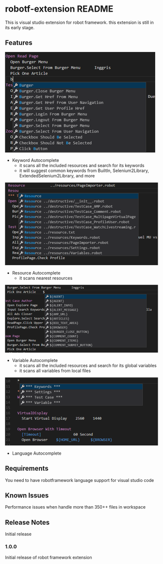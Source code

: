 # robotf-extension README

This is visual studio extension for robot framework. this extension is still in its early stage.

## Features

![Keyword Autocomplete](smart-keyword-autocomplete.png)
* Keyword Autocomplete
    * it scans all the included resources and search for its keywords
    * it will suggest common keywords from BuiltIn, Selenium2Library, ExtendedSelenium2Library, and more

![Resource Autocomplete](smart-resource-autocomplete.png)
* Resource Autocomplete
    * it scans nearest resources

![Variable Autocomplete](smart-variable-autocomplete.png)
* Variable Autocomplete
    * it scans all the included resources and search for its global variables
    * it scans all variables from local files

![Language Autocomplete](builtin-grammar-autocomplete.png)
* Language Autocomplete


## Requirements

You need to have robotframework language support for visual studio code

## Known Issues

Performance issues when handle more than 350++ files in workspace

## Release Notes

Initial release

### 1.0.0

Initial release of robot framework extension